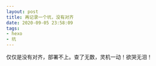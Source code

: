 ```yaml
---
layout: post
title: 再记录一个坑，没有对齐
date: 2020-09-05 23:58:09
tags:
- hexo
- 坑
---
```


仅仅是没有对齐，部署不上。查了无数，灵机一动！欲哭无泪！
